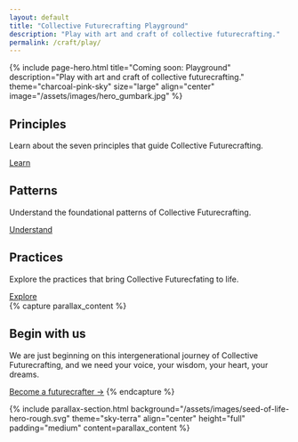 ```yaml
---
layout: default
title: "Collective Futurecrafting Playground"
description: "Play with art and craft of collective futurecrafting."
permalink: /craft/play/
---
```


{% include page-hero.html
  title="Coming soon: Playground"
  description="Play with art and craft of collective futurecrafting."
  theme="charcoal-pink-sky"
  size="large"
  align="center"
  image="/assets/images/hero_gumbark.jpg"
%}

<!-- Card Content Grid -->
  <section class="content-grid">
    <div class="container">
      <div class="grid">
        <!-- Principles -->
        <div class="card card--terracotta">
          <h2>Principles</h2>
          <p>Learn about the seven principles that guide Collective Futurecrafting.</p>
          <a href="{{ '/craft/principles' | relative_url }}" class="button button--primary">Learn</a>
        </div>
        <!-- Patterns -->
        <div class="card card--olive-green">
          <h2>Patterns</h2>
          <p>Understand the foundational patterns of Collective Futurecrafting.</p>
          <a href="{{ '/craft/patterns' | relative_url }}" class="button button--primary">Understand</a>
        </div>
        <!-- Practices -->
        <div class="card card--sun-gold">
          <h2>Practices</h2>
          <p>Explore the practices that bring Collective Futurecfating to life. </p>
          <a href="{{ '/craft/practices' | relative_url }}" class="button button--primary">Explore</a>
        </div>
      </div>
    </div>
  </section>
{% capture parallax_content %}
<h2>Begin with us</h2>
<p>
  We are just beginning on this intergenerational journey of Collective Futurecrafting, and we need your voice, your wisdom, your heart, your dreams.
</p>
<a href="#" class='button button--primary'>Become a futurecrafter →</a>
{% endcapture %}

{% include parallax-section.html
  background="/assets/images/seed-of-life-hero-rough.svg"
  theme="sky-terra"
  align="center"
  height="full"
  padding="medium"
  content=parallax_content
%}